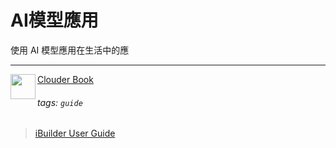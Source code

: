 AI模型應用
===

使用 AI 模型應用在生活中的應

---
<img align="left" height="40" src="https://m3.ypcloud.com/cms/jdi_cards_clouder_cms_6eae937bb7.png"> [Clouder Book](https://md.ypcloud.com/s/olcCfqYfn)

###### tags: `guide`
> [iBuilder User Guide](https://md.ypcloud.com/s/sSQxlz8qQ)